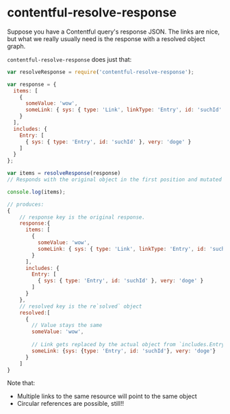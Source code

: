 # contentful-resolve-response

Suppose you have a Contentful query's response JSON. The links are
nice, but what we really usually need is the response with a resolved
object graph.

`contentful-resolve-response` does just that:

``` js
var resolveResponse = require('contentful-resolve-response');

var response = {
  items: [
    {
      someValue: 'wow',
      someLink: { sys: { type: 'Link', linkType: 'Entry', id: 'suchId' } }
    }
  ],
  includes: {
    Entry: [
      { sys: { type: 'Entry', id: 'suchId' }, very: 'doge' }
    ]
  }
};

var items = resolveResponse(response)
// Responds with the original object in the first position and mutated object in the second.

console.log(items);

// produces:
{
    // response key is the original response.
    response:{
      items: [
        {
          someValue: 'wow',
          someLink: { sys: { type: 'Link', linkType: 'Entry', id: 'suchId' } }
        }
      ],
      includes: {
        Entry: [
          { sys: { type: 'Entry', id: 'suchId' }, very: 'doge' }
        ]
      }
    },
    // resolved key is the re`solved` object
    resolved:[
      {
        // Value stays the same
        someValue: 'wow',
        
        // Link gets replaced by the actual object from `includes.Entry`
        someLink: {sys: {type: 'Entry', id: 'suchId'}, very: 'doge'}
      }
    ]
}
```

Note that:

- Multiple links to the same resource will point to the same object
- Circular references are possible, still!!
